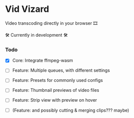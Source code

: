 # Vid Vizard

Video transcoding directly in your browser 🎞️

🛠️ Currently in development 🛠️

### Todo

- [X] Core: Integrate ffmpeg-wasm 

- [ ] Feature: Multiple queues, with different settings
- [ ] Feature: Presets for commonly used configs
- [ ] Feature: Thumbnail previews of video files 
- [ ] Feature: Strip view with preview on hover 
- [ ] (Feature: and possibly cutting & merging clips??? maybe)
